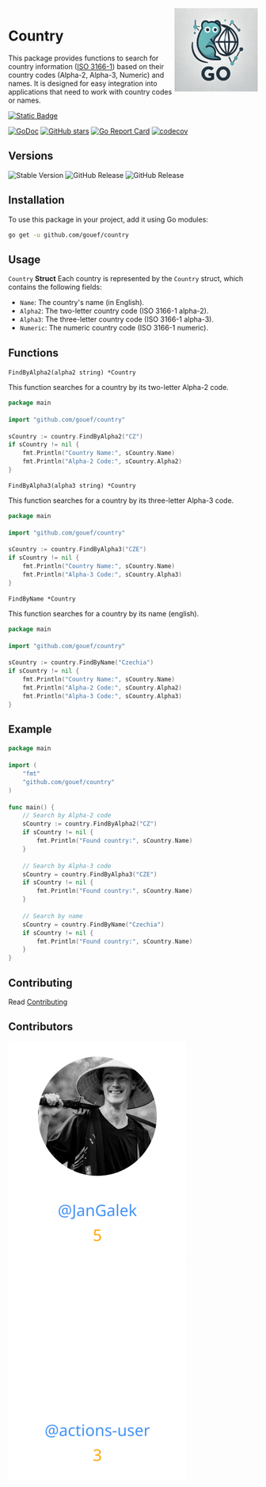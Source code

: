 <img align=right width="168" src="docs/gouef_logo.png">

# Country
This package provides functions to search for country information ([ISO 3166-1](https://www.iso.org/iso-3166-country-codes.html)) based on their country codes (Alpha-2, Alpha-3, Numeric) and names. It is designed for easy integration into applications that need to work with country codes or names.


[![Static Badge](https://img.shields.io/badge/Github-gouef%2Fcountry-blue?style=for-the-badge&logo=github&link=github.com%2Fgouef%2Fcountry)](https://github.com/gouef/country)

[![GoDoc](https://pkg.go.dev/badge/github.com/gouef/country.svg)](https://pkg.go.dev/github.com/gouef/country)
[![GitHub stars](https://img.shields.io/github/stars/gouef/country?style=social)](https://github.com/gouef/country/stargazers)
[![Go Report Card](https://goreportcard.com/badge/github.com/gouef/country)](https://goreportcard.com/report/github.com/gouef/country)
[![codecov](https://codecov.io/github/gouef/country/branch/main/graph/badge.svg?token=YUG8EMH6Q8)](https://codecov.io/github/gouef/country)

## Versions
![Stable Version](https://img.shields.io/github/v/release/gouef/country?label=Stable&labelColor=green)
![GitHub Release](https://img.shields.io/github/v/release/gouef/country?label=RC&include_prereleases&filter=*rc*&logoSize=diago)
![GitHub Release](https://img.shields.io/github/v/release/gouef/country?label=Beta&include_prereleases&filter=*beta*&logoSize=diago)

## Installation

To use this package in your project, add it using Go modules:

```bash
go get -u github.com/gouef/country
```

## Usage
`Country` **Struct**
Each country is represented by the `Country` struct, which contains the following fields:

- `Name`: The country's name (in English).
- `Alpha2`: The two-letter country code (ISO 3166-1 alpha-2).
- `Alpha3`: The three-letter country code (ISO 3166-1 alpha-3).
- `Numeric`: The numeric country code (ISO 3166-1 numeric).

## Functions

`FindByAlpha2(alpha2 string) *Country`

This function searches for a country by its two-letter Alpha-2 code.

```go
package main

import "github.com/gouef/country"

sCountry := country.FindByAlpha2("CZ")
if sCountry != nil {
    fmt.Println("Country Name:", sCountry.Name)
    fmt.Println("Alpha-2 Code:", sCountry.Alpha2)
}
```

`FindByAlpha3(alpha3 string) *Country`

This function searches for a country by its three-letter Alpha-3 code.

```go
package main

import "github.com/gouef/country"

sCountry := country.FindByAlpha3("CZE")
if sCountry != nil {
    fmt.Println("Country Name:", sCountry.Name)
    fmt.Println("Alpha-3 Code:", sCountry.Alpha3)
}
```

`FindByName *Country`

This function searches for a country by its name (english).

```go
package main

import "github.com/gouef/country"

sCountry := country.FindByName("Czechia")
if sCountry != nil {
    fmt.Println("Country Name:", sCountry.Name)
    fmt.Println("Alpha-2 Code:", sCountry.Alpha2)
    fmt.Println("Alpha-3 Code:", sCountry.Alpha3)
}
```

## Example

```go
package main

import (
	"fmt"
	"github.com/gouef/country"
)

func main() {
	// Search by Alpha-2 code
	sCountry := country.FindByAlpha2("CZ")
	if sCountry != nil {
		fmt.Println("Found country:", sCountry.Name)
	}

	// Search by Alpha-3 code
	sCountry = country.FindByAlpha3("CZE")
	if sCountry != nil {
		fmt.Println("Found country:", sCountry.Name)
	}

	// Search by name
	sCountry = country.FindByName("Czechia")
	if sCountry != nil {
		fmt.Println("Found country:", sCountry.Name)
	}
}

```

## Contributing

Read [Contributing](CONTRIBUTING.md)

## Contributors

<div>
<span>
  <a href="https://github.com/JanGalek"><img src="https://raw.githubusercontent.com/gouef/country/refs/heads/contributors-svg/.github/contributors/JanGalek.svg" alt="JanGalek" /></a>
</span>
<span>
  <a href="https://github.com/actions-user"><img src="https://raw.githubusercontent.com/gouef/country/refs/heads/contributors-svg/.github/contributors/actions-user.svg" alt="actions-user" /></a>
</span>
</div>

